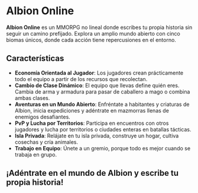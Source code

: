 # Albion Online

**Albion Online** es un MMORPG no lineal donde escribes tu propia historia sin seguir un camino prefijado. Explora un amplio mundo abierto con cinco biomas únicos, donde cada acción tiene repercusiones en el entorno.

## Características

- **Economía Orientada al Jugador**: Los jugadores crean prácticamente todo el equipo a partir de los recursos que recolectan.
- **Cambio de Clase Dinámico**: El equipo que llevas define quién eres. Cambia de arma y armadura para pasar de caballero a mago o combina ambas clases.
- **Aventuras en un Mundo Abierto**: Enfréntate a habitantes y criaturas de Albion, inicia expediciones y adéntrate en mazmorras llenas de enemigos desafiantes.
- **PvP y Lucha por Territorios**: Participa en encuentros con otros jugadores y lucha por territorios o ciudades enteras en batallas tácticas.
- **Isla Privada**: Relájate en tu isla privada, construye un hogar, cultiva cosechas y cría animales.
- **Trabajo en Equipo**: Únete a un gremio, porque todo es mejor cuando se trabaja en grupo.

## ¡Adéntrate en el mundo de Albion y escribe tu propia historia!
